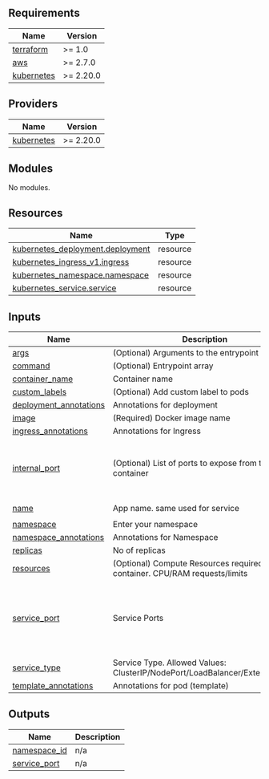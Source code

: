 ## Requirements

| Name | Version |
|------|---------|
| <a name="requirement_terraform"></a> [terraform](#requirement\_terraform) | >= 1.0 |
| <a name="requirement_aws"></a> [aws](#requirement\_aws) | >= 2.7.0 |
| <a name="requirement_kubernetes"></a> [kubernetes](#requirement\_kubernetes) | >= 2.20.0 |

## Providers

| Name | Version |
|------|---------|
| <a name="provider_kubernetes"></a> [kubernetes](#provider\_kubernetes) | >= 2.20.0 |

## Modules

No modules.

## Resources

| Name | Type |
|------|------|
| [kubernetes_deployment.deployment](https://registry.terraform.io/providers/hashicorp/kubernetes/latest/docs/resources/deployment) | resource |
| [kubernetes_ingress_v1.ingress](https://registry.terraform.io/providers/hashicorp/kubernetes/latest/docs/resources/ingress_v1) | resource |
| [kubernetes_namespace.namespace](https://registry.terraform.io/providers/hashicorp/kubernetes/latest/docs/resources/namespace) | resource |
| [kubernetes_service.service](https://registry.terraform.io/providers/hashicorp/kubernetes/latest/docs/resources/service) | resource |

## Inputs

| Name | Description | Type | Default | Required |
|------|-------------|------|---------|:--------:|
| <a name="input_args"></a> [args](#input\_args) | (Optional) Arguments to the entrypoint | `list(string)` | `[]` | no |
| <a name="input_command"></a> [command](#input\_command) | (Optional) Entrypoint array | `list(string)` | `[]` | no |
| <a name="input_container_name"></a> [container\_name](#input\_container\_name) | Container name | `string` | `"container1"` | no |
| <a name="input_custom_labels"></a> [custom\_labels](#input\_custom\_labels) | (Optional) Add custom label to pods | `map(string)` | `null` | no |
| <a name="input_deployment_annotations"></a> [deployment\_annotations](#input\_deployment\_annotations) | Annotations for deployment | `map(string)` | `null` | no |
| <a name="input_image"></a> [image](#input\_image) | (Required) Docker image name | `string` | n/a | yes |
| <a name="input_ingress_annotations"></a> [ingress\_annotations](#input\_ingress\_annotations) | Annotations for Ingress | `map(string)` | `null` | no |
| <a name="input_internal_port"></a> [internal\_port](#input\_internal\_port) | (Optional) List of ports to expose from the container | <pre>list(object({<br>    name          = string<br>    internal_port = number<br>    host_port     = optional(string)<br>  }))</pre> | `[]` | no |
| <a name="input_name"></a> [name](#input\_name) | App name. same used for service | `string` | `"my-test-app"` | no |
| <a name="input_namespace"></a> [namespace](#input\_namespace) | Enter your namespace | `string` | `"default"` | no |
| <a name="input_namespace_annotations"></a> [namespace\_annotations](#input\_namespace\_annotations) | Annotations for Namespace | `map(string)` | `null` | no |
| <a name="input_replicas"></a> [replicas](#input\_replicas) | No of replicas | `number` | `1` | no |
| <a name="input_resources"></a> [resources](#input\_resources) | (Optional) Compute Resources required by this container. CPU/RAM requests/limits | `map` | `{}` | no |
| <a name="input_service_port"></a> [service\_port](#input\_service\_port) | Service Ports | <pre>object({<br>    name        = optional(string)<br>    protocol    = optional(string)<br>    svc_port    = number<br>    target_port = number<br>  })</pre> | n/a | yes |
| <a name="input_service_type"></a> [service\_type](#input\_service\_type) | Service Type. Allowed Values: ClusterIP/NodePort/LoadBalancer/ExternalName | `string` | `"ClusterIP"` | no |
| <a name="input_template_annotations"></a> [template\_annotations](#input\_template\_annotations) | Annotations for pod (template) | `map(string)` | `null` | no |

## Outputs

| Name | Description |
|------|-------------|
| <a name="output_namespace_id"></a> [namespace\_id](#output\_namespace\_id) | n/a |
| <a name="output_service_port"></a> [service\_port](#output\_service\_port) | n/a |
